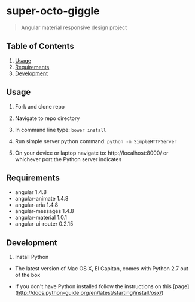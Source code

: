 # super-octo-giggle

>Angular material responsive design project

## Table of Contents

1. [Usage](#Usage)
1. [Requirements](#requirements)
1. [Development](#development)

## Usage

1. Fork and clone repo

1. Navigate to repo directory 

1. In command line type: `bower install`

1. Run simple server python command: `python -m SimpleHTTPServer`

1. On your device or laptop navigate to: http://localhost:8000/ or whichever port the Python server indicates 

## Requirements

- angular 1.4.8
- angular-animate 1.4.8
- angular-aria 1.4.8
- angular-messages 1.4.8
- angular-material 1.0.1
- angular-ui-router 0.2.15

## Development

1. Install Python

- The latest version of Mac OS X, El Capitan, comes with Python 2.7 out of the box

- If you don't have Python installed follow the instructions on this [page] (http://docs.python-guide.org/en/latest/starting/install/osx/)
